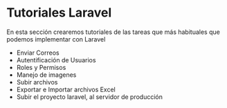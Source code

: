 
# Tutoriales Laravel

En esta sección crearemos tutoriales de las tareas que más habituales que podemos implementar con Laravel

* Enviar Correos
* Autentificación de Usuarios
* Roles y Permisos
* Manejo de imagenes
* Subir archivos
* Exportar e Importar archivos Excel
* Subir el proyecto laravel, al servidor de producción